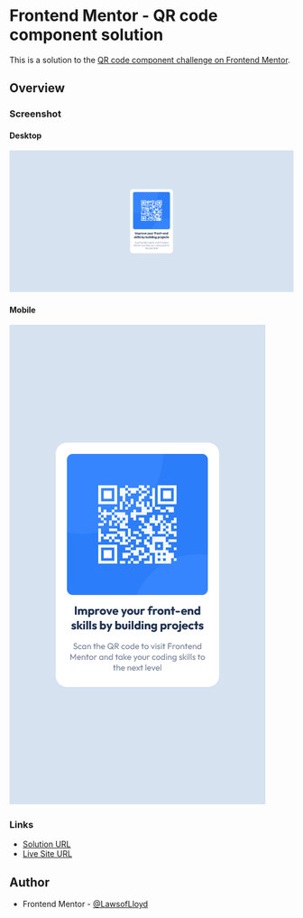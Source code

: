 
# Frontend Mentor - QR code component solution

This is a solution to the [QR code component challenge on Frontend Mentor](https://www.frontendmentor.io/challenges/qr-code-component-iux_sIO_H). 

## Overview

### Screenshot

#### Desktop

![](./preview/desktop.png)

#### Mobile

![](./preview/mobile.png)

### Links

- [Solution URL]()
- [Live Site URL](https://lawsoflloyd.github.io/qr-code-component/)

## Author

- Frontend Mentor - [@LawsofLloyd](https://www.frontendmentor.io/profile/LawsofLloyd)

